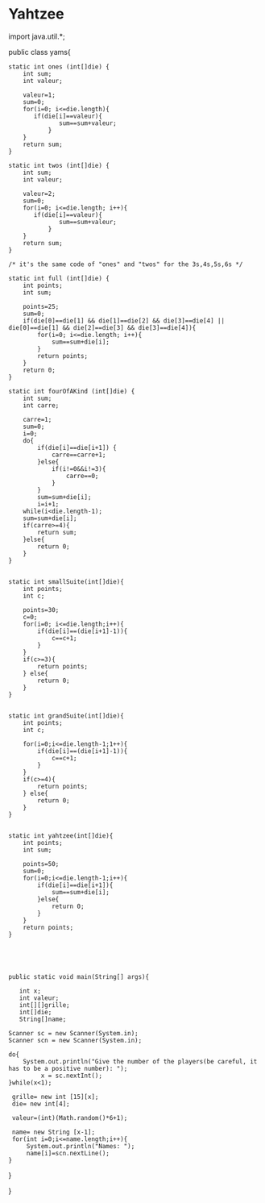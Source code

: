Yahtzee
=======

import java.util.*;

public class yams{

	static int ones (int[]die) {  
		int sum;
		int valeur;

		valeur=1;
		sum=0;
		for(i=0; i<=die.length){
		   if(die[i]==valeur){
	              sum==sum+valeur;
	           }
		}
		return sum;
	}

	static int twos (int[]die) {
		int sum;
		int valeur;

		valeur=2;
		sum=0;
		for(i=0; i<=die.length; i++){
		   if(die[i]==valeur){
	              sum==sum+valeur;
	           }
		}
		return sum;
	}
	
	/* it's the same code of "ones" and "twos" for the 3s,4s,5s,6s */

	static int full (int[]die) {
		int points;
		int sum;

		points=25;
		sum=0;
		if(die[0]==die[1] && die[1]==die[2] && die[3]==die[4] || die[0]==die[1] && die[2]==die[3] && die[3]==die[4]){
			for(i=0; i<=die.length; i++){
				sum==sum+die[i];
			}
			return points;
		}
		return 0;
	}

	static int fourOfAKind (int[]die) {
		int sum;
		int carre;

		carre=1;
		sum=0;
		i=0;		
		do{	
	   		if(die[i]==die[i+1]) {
				carre==carre+1;
			}else{
				if(i!=0&&i!=3){
					carre==0;
				}
			}
			sum=sum+die[i];
			i=i+1;
		while(i<die.length-1);
		sum=sum+die[i];
		if(carre>=4){
			return sum;
		}else{
			return 0;
		}
	}


	static int smallSuite(int[]die){
		int points;
		int c;

		points=30;
		c=0;
		for(i=0; i<=die.length;i++){
			if(die[i]==(die[i+1]-1)){
				c==c+1;
			}
		}
		if(c>=3){
			return points;
		} else{
			return 0;
		}
	}


	static int grandSuite(int[]die){
		int points;
		int c;

		for(i=0;i<=die.length-1;1++){
			if(die[i]==(die[i+1]-1)){
				c==c+1;
			}
		}
		if(c>=4){
			return points;
		} else{
			return 0;
		}
	}


	static int yahtzee(int[]die){
		int points;
		int sum;

		points=50;
		sum=0;
		for(i=0;i<=die.length-1;i++){
			if(die[i]==die[i+1]){
				sum==sum+die[i];
			}else{
				return 0;
			}
		}
		return points;
	}





    public static void main(String[] args){

 	   int x;
 	   int valeur;
 	   int[][]grille;
   	   int[]die;
   	   String[]name;

	Scanner sc = new Scanner(System.in);
	Scanner scn = new Scanner(System.in);

	do{
	    System.out.println("Give the number of the players(be careful, it has to be a positive number): ");
    	     x = sc.nextInt();
	}while(x<1);

	 grille= new int [15][x];
	 die= new int[4];

	 valeur=(int)(Math.random()*6+1);

	 name= new String [x-1];
	 for(int i=0;i<=name.length;i++){
	     System.out.println("Names: ");
	     name[i]=scn.nextLine();
	}
	

}

}

	    
